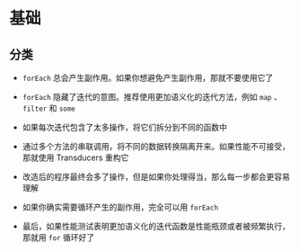 # 基础

## 分类

+ `forEach` 总会产生副作用。如果你想避免产生副作用，那就不要使用它了

+ `forEach` 隐藏了迭代的意图。推荐使用更加语义化的迭代方法，例如 `map` 、 `filter` 和 `some`

+ 如果每次迭代包含了太多操作，将它们拆分到不同的函数中

+ 通过多个方法的串联调用，将不同的数据转换隔离开来。如果性能不可接受，那就使用 Transducers 重构它

+ 改造后的程序最终会多了操作，但是如果你处理得当，那么每一步都会更容易理解

+ 如果你确实需要循环产生的副作用，完全可以用 `forEach`

+ 最后，如果性能测试表明更加语义化的迭代函数是性能瓶颈或者被频繁执行， 那就用 `for` 循环好了

